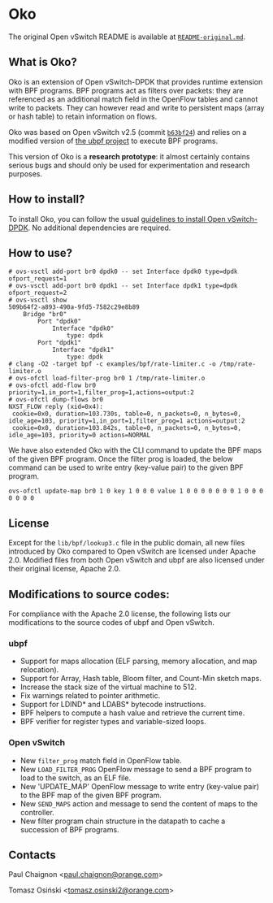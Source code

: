 Oko
===

The original Open vSwitch README is available at [`README-original.md`].

What is Oko?
------------

Oko is an extension of Open vSwitch-DPDK that provides runtime extension with
BPF programs. BPF programs act as filters over packets: they are referenced as
an additional match field in the OpenFlow tables and cannot write to packets.
They can however read and write to persistent maps (array or hash table) to
retain information on flows.

Oko was based on Open vSwitch v2.5 (commit [`b63bf24`]) and relies on a
modified version of [the ubpf project] to execute BPF programs.

This version of Oko is a **research prototype**: it almost certainly contains
serious bugs and should only be used for experimentation and research purposes.


How to install?
---------------

To install Oko, you can follow the usual [guidelines to install Open
vSwitch-DPDK]. No additional dependencies are required.


How to use?
-----------

```
# ovs-vsctl add-port br0 dpdk0 -- set Interface dpdk0 type=dpdk ofport_request=1
# ovs-vsctl add-port br0 dpdk1 -- set Interface dpdk1 type=dpdk ofport_request=2
# ovs-vsctl show
509b64f2-a893-490a-9fd5-7582c29e8b89
    Bridge "br0"
        Port "dpdk0"
            Interface "dpdk0"
                type: dpdk
        Port "dpdk1"
            Interface "dpdk1"
                type: dpdk
# clang -O2 -target bpf -c examples/bpf/rate-limiter.c -o /tmp/rate-limiter.o
# ovs-ofctl load-filter-prog br0 1 /tmp/rate-limiter.o
# ovs-ofctl add-flow br0 priority=1,in_port=1,filter_prog=1,actions=output:2
# ovs-ofctl dump-flows br0
NXST_FLOW reply (xid=0x4):
 cookie=0x0, duration=103.730s, table=0, n_packets=0, n_bytes=0, idle_age=103, priority=1,in_port=1,filter_prog=1 actions=output:2
 cookie=0x0, duration=103.842s, table=0, n_packets=0, n_bytes=0, idle_age=103, priority=0 actions=NORMAL
```

We have also extended Oko with the CLI command to update the BPF maps of the given BPF program. Once the filter prog
is loaded, the below command can be used to write entry (key-value pair) to the given BPF program.

```
ovs-ofctl update-map br0 1 0 key 1 0 0 0 value 1 0 0 0 0 0 0 0 1 0 0 0 0 0 0 0
```

License
-------

Except for the `lib/bpf/lookup3.c` file in the public domain, all new files
introduced by Oko compared to Open vSwitch are licensed under Apache 2.0.
Modified files from both Open vSwitch and ubpf are also licensed under their
original license, Apache 2.0.


Modifications to source codes:
------------------------------

For compliance with the Apache 2.0 license, the following lists our
modifications to the source codes of ubpf and Open vSwitch.

### ubpf

- Support for maps allocation (ELF parsing, memory allocation, and map
relocation).
- Support for Array, Hash table, Bloom filter, and Count-Min sketch maps.
- Increase the stack size of the virtual machine to 512.
- Fix warnings related to pointer arithmetic.
- Support for LDIND* and LDABS* bytecode instructions.
- BPF helpers to compute a hash value and retrieve the current time.
- BPF verifier for register types and variable-sized loops.

### Open vSwitch

- New `filter_prog` match field in OpenFlow table.
- New `LOAD_FILTER_PROG` OpenFlow message to send a BPF program to load to the
switch, as an ELF file.
- New 'UPDATE_MAP' OpenFlow message to write entry (key-value pair) to the BPF
map of the given BPF program.
- New `SEND_MAPS` action and message to send the content of maps to the
controller.
- New filter program chain structure in the datapath to cache a succession of
BPF programs.

Contacts
--------

Paul Chaignon &lt;paul.chaignon@orange.com&gt;

Tomasz Osiński &lt;tomasz.osinski2@orange.com&gt;

[`README-original.md`]:README-original.md
[`b63bf24`]:https://github.com/Orange-OpenSource/oko/commit/b63bf24882095cc45d3304455cc37e9df4a08c58
[the ubpf project]:https://github.com/iovisor/ubpf
[guidelines to install Open vSwitch-DPDK]:INSTALL.DPDK.md
